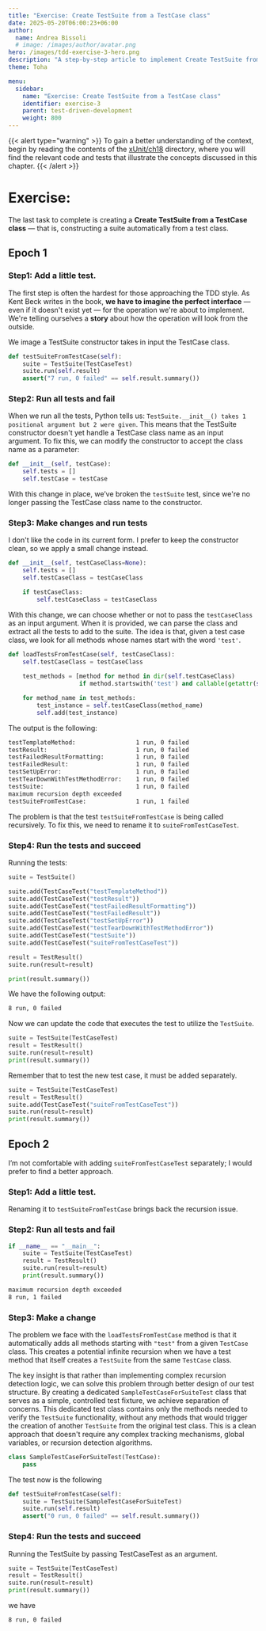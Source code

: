 ```yaml
---
title: "Exercise: Create TestSuite from a TestCase class"
date: 2025-05-20T06:00:23+06:00
author:
  name: Andrea Bissoli
  # image: /images/author/avatar.png
hero: /images/tdd-exercise-3-hero.png
description: "A step-by-step article to implement Create TestSuite from a TestCase class exercise"
theme: Toha

menu:
  sidebar:
    name: "Exercise: Create TestSuite from a TestCase class"
    identifier: exercise-3
    parent: test-driven-development
    weight: 800
---
```

{{< alert type="warning" >}}
To gain a better understanding of the context, begin by reading the contents of the [xUnit/ch18](https://github.com/Sk3pper/test-driven-development-by-example/tree/main/xUnit) directory, where you will find the relevant code and tests that illustrate the concepts discussed in this chapter.
{{< /alert >}}

# Exercise: 
The last task to complete is creating a **Create TestSuite from a TestCase class** — that is, constructing a suite automatically from a test class.

## Epoch 1
### Step1: Add a little test.
The first step is often the hardest for those approaching the TDD style. As Kent Beck writes in the book, **we have to imagine the perfect interface** — even if it doesn't exist yet — for the operation we're about to implement. We're telling ourselves a **story** about how the operation will look from the outside.

We image a TestSuite constructor takes in input the TestCase class.

```python
def testSuiteFromTestCase(self):
    suite = TestSuite(TestCaseTest)
    suite.run(self.result)
    assert("7 run, 0 failed" == self.result.summary())
```

### Step2: Run all tests and fail
When we run all the tests, Python tells us: `TestSuite.__init__() takes 1 positional argument but 2 were given`. This means that the TestSuite constructor doesn't yet handle a TestCase class name as an input argument. To fix this, we can modify the constructor to accept the class name as a parameter:
```python
def __init__(self, testCase):
    self.tests = []
    self.testCase = testCase
```
With this change in place, we’ve broken the `testSuite` test, since we're no longer passing the TestCase class name to the constructor.

### Step3: Make changes and run tests
I don't like the code in its current form. I prefer to keep the constructor clean, so we apply a small change instead.

```python
def __init__(self, testCaseClass=None):
    self.tests = []
    self.testCaseClass = testCaseClass

    if testCaseClass:
        self.testCaseClass = testCaseClass
```
With this change, we can choose whether or not to pass the `testCaseClass` as an input argument.
When it is provided, we can parse the class and extract all the tests to add to the suite.
The idea is that, given a test case class, we look for all methods whose names start with the word `'test'`.

```python
def loadTestsFromTestCase(self, testCaseClass):
    self.testCaseClass = testCaseClass
    
    test_methods = [method for method in dir(self.testCaseClass) 
                    if method.startswith('test') and callable(getattr(self.testCaseClass, method))]

    for method_name in test_methods:
        test_instance = self.testCaseClass(method_name)
        self.add(test_instance)
```

The output is the following:
```bash
testTemplateMethod: 			    1 run, 0 failed
testResult: 				        1 run, 0 failed
testFailedResultFormatting: 		1 run, 0 failed
testFailedResult: 			        1 run, 0 failed
testSetUpError: 			        1 run, 0 failed
testTearDownWithTestMethodError: 	1 run, 0 failed
testSuite: 				            1 run, 0 failed
maximum recursion depth exceeded
testSuiteFromTestCase: 			    1 run, 1 failed
```
The problem is that the test `testSuiteFromTestCase` is being called recursively. To fix this, we need to rename it to `suiteFromTestCaseTest`.

### Step4: Run the tests and succeed
Running the tests:
```python
suite = TestSuite()

suite.add(TestCaseTest("testTemplateMethod"))
suite.add(TestCaseTest("testResult"))
suite.add(TestCaseTest("testFailedResultFormatting"))
suite.add(TestCaseTest("testFailedResult"))
suite.add(TestCaseTest("testSetUpError"))
suite.add(TestCaseTest("testTearDownWithTestMethodError"))
suite.add(TestCaseTest("testSuite"))
suite.add(TestCaseTest("suiteFromTestCaseTest"))

result = TestResult()
suite.run(result=result)

print(result.summary())
```
We have the following output:
```bash
8 run, 0 failed
```
Now we can update the code that executes the test to utilize the `TestSuite`.

```python
suite = TestSuite(TestCaseTest)
result = TestResult()
suite.run(result=result)
print(result.summary())
```

Remember that to test the new test case, it must be added separately.

```python
suite = TestSuite(TestCaseTest)
result = TestResult()
suite.add(TestCaseTest("suiteFromTestCaseTest"))
suite.run(result=result)
print(result.summary())
```

## Epoch 2
I’m not comfortable with adding `suiteFromTestCaseTest` separately; I would prefer to find a better approach.

### Step1: Add a little test.
Renaming it to `testSuiteFromTestCase` brings back the recursion issue.

### Step2: Run all tests and fail

```python
if __name__ == "__main__":
    suite = TestSuite(TestCaseTest)
    result = TestResult()
    suite.run(result=result)
    print(result.summary())
```

```bash
maximum recursion depth exceeded
8 run, 1 failed
```

### Step3: Make a change
The problem we face with the `loadTestsFromTestCase` method is that it automatically adds all methods starting with `"test"` from a given `TestCase` class. This creates a potential infinite recursion when we have a test method that itself creates a `TestSuite` from the same `TestCase` class.

The key insight is that rather than implementing complex recursion detection logic, we can solve this problem through better design of our test structure.
By creating a dedicated `SampleTestCaseForSuiteTest` class that serves as a simple, controlled test fixture, we achieve separation of concerns. This dedicated test class contains only the methods needed to verify the `TestSuite` functionality, without any methods that would trigger the creation of another `TestSuite` from the original test class. This is a clean approach that doesn't require any complex tracking mechanisms, global variables, or recursion detection algorithms. 

```python
class SampleTestCaseForSuiteTest(TestCase):
    pass
```

The test now is the following
```python
def testSuiteFromTestCase(self):
    suite = TestSuite(SampleTestCaseForSuiteTest)
    suite.run(self.result)
    assert("0 run, 0 failed" == self.result.summary())
```

### Step4: Run the tests and succeed
Running the TestSuite by passing TestCaseTest as an argument.
```python
suite = TestSuite(TestCaseTest)
result = TestResult()
suite.run(result=result)
print(result.summary())
```

we have
```bash
8 run, 0 failed
```
